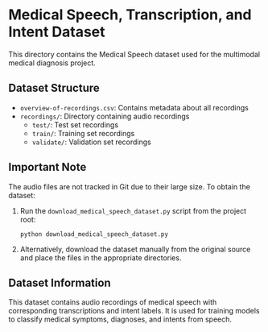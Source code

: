# Medical Speech, Transcription, and Intent Dataset

This directory contains the Medical Speech dataset used for the multimodal medical diagnosis project.

## Dataset Structure

- `overview-of-recordings.csv`: Contains metadata about all recordings
- `recordings/`: Directory containing audio recordings
  - `test/`: Test set recordings
  - `train/`: Training set recordings
  - `validate/`: Validation set recordings

## Important Note

The audio files are not tracked in Git due to their large size. To obtain the dataset:

1. Run the `download_medical_speech_dataset.py` script from the project root:

   ```
   python download_medical_speech_dataset.py
   ```

2. Alternatively, download the dataset manually from the original source and place the files in the appropriate directories.

## Dataset Information

This dataset contains audio recordings of medical speech with corresponding transcriptions and intent labels. It is used for training models to classify medical symptoms, diagnoses, and intents from speech.
